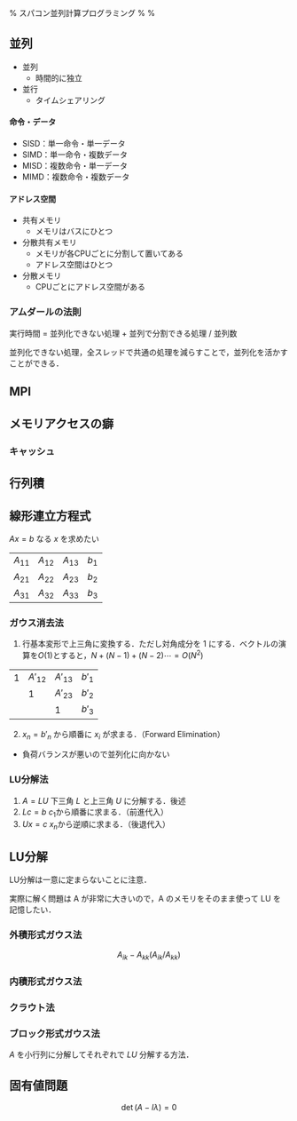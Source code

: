 % スパコン並列計算プログラミング
%
%

## 並列

- 並列
  - 時間的に独立
- 並行
  - タイムシェアリング

#### 命令・データ

- SISD：単一命令・単一データ
- SIMD：単一命令・複数データ
- MISD：複数命令・単一データ
- MIMD：複数命令・複数データ

#### アドレス空間

- 共有メモリ
  - メモリはバスにひとつ
- 分散共有メモリ
  - メモリが各CPUごとに分割して置いてある
  - アドレス空間はひとつ
- 分散メモリ
  - CPUごとにアドレス空間がある

### アムダールの法則

実行時間 = 並列化できない処理 + 並列で分割できる処理 / 並列数

並列化できない処理，全スレッドで共通の処理を減らすことで，並列化を活かすことができる．


## MPI




## メモリアクセスの癖

### キャッシュ


## 行列積


## 線形連立方程式

$Ax=b$ なる $x$ を求めたい

|          |          |          |       |
| -------- | -------- | -------- | ----- |
| $A_{11}$ | $A_{12}$ | $A_{13}$ | $b_1$ |
| $A_{21}$ | $A_{22}$ | $A_{23}$ | $b_2$ |
| $A_{31}$ | $A_{32}$ | $A_{33}$ | $b_3$ |

### ガウス消去法

1. 行基本変形で上三角に変換する．ただし対角成分を $1$ にする．ベクトルの演算を$O(1)$とすると，$N+(N-1)+(N-2)\cdots=O(N^2)$

|     |           |           |        |
| --- | --------- | --------- | ------ |
| $1$ | $A'_{12}$ | $A'_{13}$ | $b'_1$ |
|     | $1$       | $A'_{23}$ | $b'_2$ |
|     |           | $1$       | $b'_3$ |

2. $x_n=b'_n$ から順番に $x_i$ が求まる．（Forward Elimination）

- 負荷バランスが悪いので並列化に向かない

### LU分解法

1. $A=LU$ 下三角 $L$ と上三角 $U$ に分解する．後述
2. $Lc=b$ $c_1$から順番に求まる．（前進代入）
3. $Ux=c$ $x_n$から逆順に求まる．（後退代入）

## LU分解

LU分解は一意に定まらないことに注意．

実際に解く問題は A が非常に大きいので，A のメモリをそのまま使って LU を記憶したい．

### 外積形式ガウス法

$$
A_{ik} - A_{kk}(A_{ik}/A_{kk})
$$

### 内積形式ガウス法

### クラウト法

### ブロック形式ガウス法

$A$ を小行列に分解してそれぞれで $LU$ 分解する方法．

## 固有値問題

$$
\det (A-I\lambda) = 0 
$$
